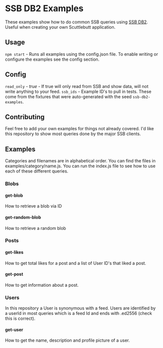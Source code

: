# SSB DB2 Examples

These examples show how to do common SSB queries using [SSB DB2](https://github.com/ssb-ngi-pointer/ssb-db2). Useful when creating your own Scuttlebutt application.


## Usage

`npm start` - Runs all examples using the config.json file. To enable writing or configure the examples see the config section.

## Config

`read_only` - *true* - If true will only read from SSB and show data, will not write anything to your feed.
`ssb_ids` - Example ID's to pull in tests. These come from the fixtures that were auto-generated with the seed `ssb-db2-examples`.

## Contributing

Feel free to add your own examples for things not already covered. I'd like this repository to show most queries done by the major SSB clients.

## Examples

Categories and filenames are in alphabetical order. You can find the files in examples/category/name.js. You can run the index.js file to see how to use each of these different queries.

### Blobs

#### get-blob

How to retrieve a blob via ID

#### get-random-blob

How to retrieve a random blob

### Posts

#### get-likes

How to get total likes for a post and a list of User ID's that liked a post.

#### get-post

How to get information about a post.

### Users

In this repository a User is synonymous with a feed. Users are identified by a userId in most queries which is a feed Id and ends with .ed2556 (check this is correct).

#### get-user

How to get the name, description and profile picture of a user.

